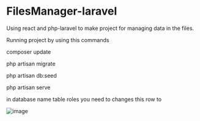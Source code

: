 # FilesManager-laravel
Using react and php-laravel to make project for managing data in the files.

Running project by using this commands

composer update

php artisan migrate

php artisan db:seed

php artisan serve

in database name table roles   you need to  changes this row to 

![image](https://user-images.githubusercontent.com/109074523/224334521-7212780a-d04d-4059-9cbb-f42b6d45dbef.png)

